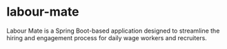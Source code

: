 # labour-mate
Labour Mate is a Spring Boot-based application designed to streamline the hiring and engagement process for daily wage workers and recruiters.
